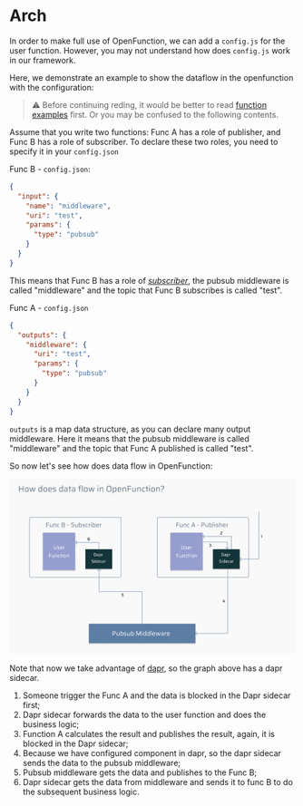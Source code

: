 # Arch

In order to make full use of OpenFunction, we can add a `config.js` for the user function. However, you may not understand how does `config.js` work in our framework.

Here, we demonstrate an example to show the dataflow in the openfunction with the configuration:

> ⚠️ Before continuing reding, it would be better to read [function examples](./function-examples.md) first. Or you may be confused to the following contents.

Assume that you write two functions: Func A has a role of publisher, and Func B has a role of subscriber. To declare these two roles, you need to specify it in your `config.json`

Func B - `config.json`:

```json
{
  "input": {
    "name": "middleware",
    "uri": "test",
    "params": {
      "type": "pubsub"
    }
  }
}
```

This means that Func B has a role of *<u>subscriber</u>*, the pubsub middleware is called "middleware" and the topic that Func B subscribes is called "test".

Func A - `config.json`

```json
{
  "outputs": {
    "middleware": {
      "uri": "test",
      "params": {
        "type": "pubsub"
      }
    }
  }
}
```

`outputs` is a map data structure, as you can declare many output middleware. Here it means that the pubsub middleware is called "middleware" and the topic that Func A published is called "test".

So now let's see how does data flow in OpenFunction:

![image-20210808113548809](img/image-20210808113548809.png)

Note that now we take advantage of [dapr](https://www.dapr.io), so the graph above has a dapr sidecar.

1. Someone trigger the Func A and the data is blocked in the Dapr sidecar first;
2. Dapr sidecar forwards the data to the user function and does the business logic;
3. Function A calculates the result and publishes the result, again, it is blocked in the Dapr sidecar;
4. Because we have configured component in dapr, so the dapr sidecar sends the data to the pubsub middleware;
5. Pubsub middleware gets the data and publishes to the Func B;
6. Dapr sidecar gets the data from middleware and sends it to func B to do the subsequent business logic.